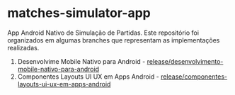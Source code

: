 # matches-simulator-app

App Android Nativo de Simulação de Partidas. Este repositório foi organizados em algumas branches que representam as implementações realizadas.

1. Desenvolvime Mobile Nativo para Android
        - [release/desenvolvimento-mobile-nativo-para-android](https://github.com/PLucenaa/matches-simulator-app/tree/release/desenvolvimento-mobile-nativo-para-android)
2. Componentes Layouts UI UX em Apps Android
        - [release/componentes-layouts-ui-ux-em-apps-android](https://github.com/PLucenaa/matches-simulator-app/tree/release/componentes-layouts-ui-ux-em-apps-android)
